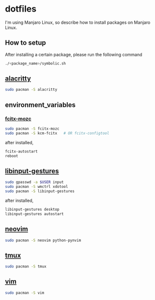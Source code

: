 # dotfiles

I'm using Manjaro Linux, so describe how to install packages on Manjaro Linux.


## How to setup

After installing a certain package, please run the following command

```bash
./<package_name>/symbolic.sh
```

## [alacritty](https://github.com/alacritty/alacritty)

```bash
sudo pacman -S alacritty
```

## environment_variables

### [fcitx-mozc](https://wiki.archlinux.jp/index.php/Fcitx)

```bash
sudo pacman -S fcitx-mozc
sudo pacman -S kcm-fcitx   # OR fcitx-configtool
```

after installed,

```bash
fcitx-autostart
reboot
```

## [libinput-gestures](https://github.com/bulletmark/libinput-gestures)

```bash
sudo gpasswd -a $USER input
sudo pacman -S wmctrl xdotool
sudo pacman -S libinput-gestures
```

after installed,

```bash
libinput-gestures desktop
libinput-gestures autostart
```

## [neovim](https://github.com/neovim/neovim)

```bash
sudo pacman -S neovim python-pynvim
```

## [tmux](https://github.com/tmux/tmux)

```bash
sudo pacman -S tmux
```

## [vim](https://github.com/vim/vim)

```bash
sudo pacman -S vim
```
